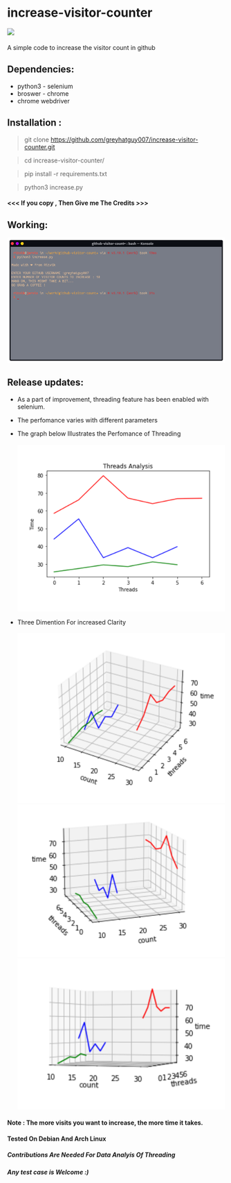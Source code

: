 # increase-visitor-counter 
![](https://camo.githubusercontent.com/7998890254268d8ed476c9f66d3fa59d21dd354d2090036083c82af4cda2a0eb/68747470733a2f2f666f7274686562616467652e636f6d2f696d616765732f6261646765732f6275696c742d776974682d6c6f76652e737667)
<br></br>
A simple code to increase the visitor count in github


## Dependencies:
  - python3 - selenium
  - broswer - chrome
  - chrome webdriver

## Installation :

> git clone https://github.com/greyhatguy007/increase-visitor-counter.git 

> cd increase-visitor-counter/

> pip install -r requirements.txt

> python3 increase.py

#### <<< If you copy , Then Give me The Credits >>>

## Working:

![image](https://github.com/greyhatguy007/increase-visitor-counter/blob/main/working.png)

## Release updates:
 - As a part of improvement, threading feature has been enabled with selenium.
 - The perfomance varies with different parameters
 - The graph below Illustrates the Perfomance of Threading
<br></br>
![2d plot](https://github.com/greyhatguy007/increase-visitor-counter/blob/main/threading_analysis/2d_plot.png)

- Three Dimention For increased Clarity
<br></br>
![3d1](https://github.com/greyhatguy007/increase-visitor-counter/blob/main/threading_analysis/3d_plot.png)
![3d2](https://github.com/greyhatguy007/increase-visitor-counter/blob/main/threading_analysis/3d_plot_rotated.png)
![3d3](https://github.com/greyhatguy007/increase-visitor-counter/blob/main/threading_analysis/3d_plot_rotated2.png)

#### Note : The more visits you want to increase, the more time it takes.
####        Tested On Debian And Arch Linux

##### Contributions Are Needed For Data Analyis Of Threading
##### Any test case is Welcome :)
